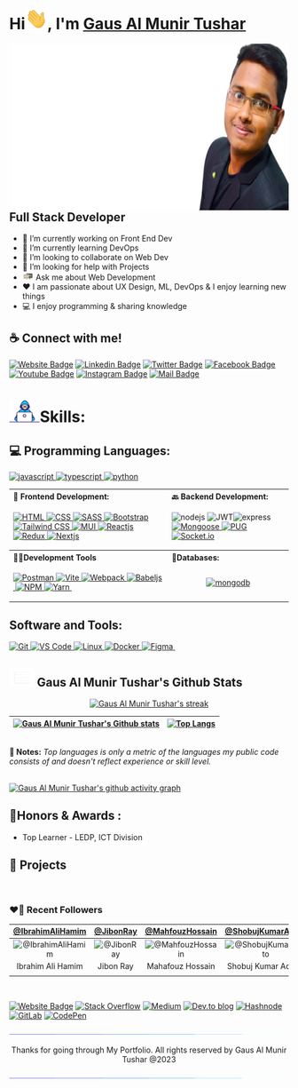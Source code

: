<h1> Hi<img alt="Hi, I am Gaus Al Munir Tushar" src="./assets/hi.gif" width="40">, I'm <a href="https://gausalmunirtushar.me">Gaus Al Munir Tushar</a> </h1>
<img src="./assets/cover-photo.png" width="500" height="300" title="Gaus Al Munir Tushar" alt="Gaus Al Munir Tushar" align="right">
<h2>Full Stack Developer</h2>

-   🔭 I’m currently working on Front End Dev
-   🌱 I’m currently learning DevOps
-   👯 I’m looking to collaborate on Web Dev
-   🤔 I’m looking for help with Projects
-   <img alt="Message Me" src="./assets/message.gif" width="20"> Ask me about Web Development
-   ❤️ I am passionate about UX Design, ML, DevOps & I enjoy learning new things
-   💻 I enjoy programming & sharing knowledge

## :coffee: Connect with me! <br>

[![Website Badge](https://img.shields.io/badge/WebSite-000000?style=for-the-badge&logo=WebStorm&logoColor=white)](https://gausalmunirtushar.me/)
[![Linkedin Badge](https://img.shields.io/badge/LinkedIn-0077B5?style=for-the-badge&logo=linkedin&logoColor=white)](https://www.linkedin.com/in/gausalmunirtushar)
[![Twitter Badge](https://img.shields.io/badge/Twitter-1DA1F2?style=for-the-badge&logo=twitter&logoColor=white)](https://twitter.com/GausAlMunirTushar)
[![Facebook Badge](https://img.shields.io/badge/Facebook-1877F2?style=for-the-badge&logo=facebook&logoColor=white)](https://facebook.com/GausAlMunirTusharPro)
[![Youtube Badge](https://img.shields.io/badge/YouTube-FF0000?style=for-the-badge&logo=youtube&logoColor=white)](https://youtube.com/GausAlMunirTushar)
[![Instagram Badge](https://img.shields.io/badge/Instagram-E4405F?style=for-the-badge&logo=instagram&logoColor=white)](https://instagram.com/GausAlMunirTushar)
[![Mail Badge](https://img.shields.io/badge/Gmail-D14836?style=for-the-badge&logo=gmail&logoColor=white)](mailto:gausalmunirtushar@gmail.com)

# <img alt="Developer Gif" src="./assets/developer.gif" width="55"/>Skills:

## 💻 Programming Languages:

<p align="left">
 <a href="https://javascript.info" target="_blank"> <img src="https://img.shields.io/badge/javascript-%23323330.svg?style=for-the-badge&logo=javascript&logoColor=%23F7DF1E" alt="javascript"/> </a>
  <a href="https://www.typescriptlang.org/" target="_blank"> <img src="https://img.shields.io/badge/typescript-%23007ACC.svg?style=for-the-badge&logo=typescript&logoColor=white" alt="typescript" /> </a>
<a href="https://www.python.org" target="_blank"> <img src="https://img.shields.io/badge/python-3670A0?style=for-the-badge&logo=python&logoColor=ffdd54" alt="python" /> </a>
 </p>

<table align="center">
   <tr align="left">
    <th> <b>🚶 Frontend Development: </b></th> 
    <th> <b>🔙 Backend Development: </b></th>
   </tr>
  <tr>
    <td>
     <p align="left"> <a href="" target="_blank"> <img src="https://img.shields.io/badge/html5-%23E34F26.svg?style=for-the-badge&logo=html5&logoColor=white" alt="HTML"/> </a> 
     <a href="" target="_blank"> <img src="https://img.shields.io/badge/css3-%231572B6.svg?style=for-the-badge&logo=css3&logoColor=white" alt="CSS"/> </a> 
     <a href="" target="_blank"> <img src="https://img.shields.io/badge/SASS-hotpink.svg?style=for-the-badge&logo=SASS&logoColor=white" alt="SASS"/> </a> 
     <a href="" target="_blank"> <img src="https://img.shields.io/badge/bootstrap-%23563D7C.svg?style=for-the-badge&logo=bootstrap&logoColor=white" alt="Bootstrap"/> </a> 
     <a href="" target="_blank"> <img src="https://img.shields.io/badge/tailwindcss-%2338B2AC.svg?style=for-the-badge&logo=tailwind-css&logoColor=white" alt="Tailwind CSS"/> </a> 
     <a href="" target="_blank"> <img src="https://img.shields.io/badge/MUI-%230081CB.svg?style=for-the-badge&logo=mui&logoColor=white" alt="MUI"/> </a> 
     <a href="" target="_blank"> <img src="https://img.shields.io/badge/react-%2320232a.svg?style=for-the-badge&logo=react&logoColor=%2361DAFB" alt="Reactjs"/> </a> 
     <a href="" target="_blank"> <img src="https://img.shields.io/badge/redux-%23593d88.svg?style=for-the-badge&logo=redux&logoColor=white" alt="Redux"/> </a><a href="https://nextjs.com" target="_blank"> <img src="https://img.shields.io/badge/Next-black?style=for-the-badge&logo=next.js&logoColor=white" alt="Nextjs"/> </a>  
    </p>
   </td>
      <td>
          <p align=""><img src="https://img.shields.io/badge/node.js-6DA55F?style=for-the-badge&logo=node.js&logoColor=white" alt="nodejs"/> <img src="https://img.shields.io/badge/JWT-black?style=for-the-badge&logo=JSON%20web%20tokens" alt="JWT"/><img src="https://img.shields.io/badge/express.js-%23404d59.svg?style=for-the-badge&logo=express&logoColor=%2361DAFB" alt="express" /><a href="https://Mongoosejs.com" target="_blank"> <img src="https://img.shields.io/badge/Mongoose-%23D90007.svg?style=for-the-badge&logo=Mega&logoColor=white" alt="Mongoose" /> </a><a href="https://Pugjs.com" target="_blank"> <img src="https://img.shields.io/badge/Pug-FFF?style=for-the-badge&logo=pug&logoColor=A86454" alt="PUG" /> </a><a href="https://socket.io" target="_blank"> <img src="https://img.shields.io/badge/Socket.io-black?style=for-the-badge&logo=socket.io&badgeColor=0101014" alt="Socket.io" /> </a>  </p>
      </td>
   </tr>
   <tr align="left">
        <th><b>👨‍💻Development Tools</b></th>
        <th> <b>📱Databases: </b></th>
   </tr>
  <tr>
    <td>
            <p align=""> 
            <a href="https://vitejs.com" target="_blank"> <img src="https://img.shields.io/badge/Postman-FF6C37?style=for-the-badge&logo=postman&logoColor=white" alt="Postman" /> </a> 
            <a href="https://postman.com" target="_blank"> <img src="https://img.shields.io/badge/vite-%23646CFF.svg?style=for-the-badge&logo=vite&logoColor=white" alt="Vite" /> </a> <a href="https://webpack.com" target="_blank"> <img src="https://img.shields.io/badge/webpack-%238DD6F9.svg?style=for-the-badge&logo=webpack&logoColor=black" alt="Webpack" /> </a> <a href="https://babeljs.com" target="_blank"> <img src="https://img.shields.io/badge/Babel-F9DC3e?style=for-the-badge&logo=babel&logoColor=black" alt="Babeljs" /> </a> <a href="https://eslint.com" target="_blank"> <img src="https://img.shields.io/badge/ESLint-4B3263?style=for-the-badge&logo=eslint&logoColor=white" alt="" /> </a> <a href="https://npmjs.com" target="_blank"> <img src="https://img.shields.io/badge/NPM-%23000000.svg?style=for-the-badge&logo=npm&logoColor=white" alt="NPM" /> </a> <a href="https://yarn.com" target="_blank"> <img src="https://img.shields.io/badge/yarn-%232C8EBB.svg?style=for-the-badge&logo=yarn&logoColor=white" alt="Yarn" /> </a> 
            <a href="https://.com" target="_blank"> <img src="" alt="" /> </a> 
         </p>
    </td>
    <td>
          <p align="center">
            <a href="https://www.mongodb.com/" target="_blank"> <img src="https://img.shields.io/badge/MongoDB-%234ea94b.svg?style=for-the-badge&logo=mongodb&logoColor=white" alt="mongodb" /> </a>
        </p>
    </td>
 </tr>
 
  
 </table>


##  Software and Tools:
<p align="left"> <a href="https://git-scm.com" target="_blank"> <img src="https://img.shields.io/badge/git-%23F05033.svg?style=for-the-badge&logo=git&logoColor=white" alt="Git" /> </a><a href="https://vscode.coom" target="_blank"> <img src="https://img.shields.io/badge/VS%20Code-0078d7.svg?style=for-the-badge&logo=visual-studio-code&logoColor=white" alt="VS Code" /> </a><a href="https://linux.org" target="_blank"> <img src="https://img.shields.io/badge/Linux-FCC624?style=for-the-badge&logo=linux&logoColor=black " alt="Linux" /> </a><a href="https://docker.com" target="_blank"> <img src="https://img.shields.io/badge/docker-%230db7ed.svg?style=for-the-badge&logo=docker&logoColor=white " alt="Docker" /> </a><a href="https://figma.com" target="_blank"> <img src="https://img.shields.io/badge/figma-%23F24E1E.svg?style=for-the-badge&logo=figma&logoColor=white" alt="Figma" /> </a><a href="https://" target="_blank"> <img src=" " alt="" /> </a>     
</p>
 
## <img src="./assets/chart.gif" width="45"> Gaus Al Munir Tushar's Github Stats 
<p align="center">
<a href="https://github.com/GausAlMunirTushar/github-readme-streak-stats">
<img title="🔥 Get streak stats for your profile at git.io/streak-stats" alt="Gaus Al Munir Tushar's streak" src="https://github-readme-streak-stats.herokuapp.com/?user=GausAlMunirTushar&theme=black-ice&hide_border=true&stroke=0000&background=060A0CD0"/></a>

</p>

| [![Gaus Al Munir Tushar's Github stats](https://github-readme-stats.vercel.app/api?username=GausAlMunirTushar&theme=react&show_icons=true&hide=prs&hide_border=true&bg_color=0D1117)](https://github.com/GausAlMunirTushar) | [![Top Langs](https://github-readme-stats.vercel.app/api/top-langs/?username=GausAlMunirTushar&layout=compact&theme=react&color=5BCDEC&hide_border=true&bg_color=0D1117)](https://github.com/GausAlMunirTushar) |
| --------------------------------------------------------------------------------------------------------------------------------------------------------------------------------------------------------------------------- | --------------------------------------------------------------------------------------------------------------------------------------------------------------------------------------------------------------- |

<br/>
<b>📓 Notes:</b> <i>Top languages is only a metric of the languages my public code consists of and doesn't reflect experience or skill level.</i>
<br/>
<br>

[![Gaus Al Munir Tushar's github activity graph](https://activity-graph.herokuapp.com/graph?username=GausAlMunirTushar&theme=react-dark&hide_border=true)](https://github.com/GausAlMunirTushar/github-readme-activity-graph)

## 🏅Honors & Awards :

- Top Learner - LEDP, ICT Division

## 🚀 Projects

<br>

<!-- ## Education:
1. Diploma in Computer Science and Technology,
Rangpur Polytechnic Institute
Rangpur, Bangladesh
1. SSC in Computer Technology,
Jatir Pita Bangabandhu Govt. High School
Gazipur, Bangladesh -->

### ❤️‍🔥 Recent Followers

|          [@IbrahimAliHamim](https://github.com/IbrahimAliHamim)           |              [@JibonRay](https://github.com/JibonRay)              |           [@MahfouzHossain](https://github.com/MahfouzHossain)           |         [@ShobujKumarAditto](https://github.com/Shobujkumaraditto)          |
| :-----------------------------------------------------------------------: | :----------------------------------------------------------------: | :----------------------------------------------------------------------: | :-------------------------------------------------------------------------: |
| ![@IbrahimAliHamim](https://avatars.githubusercontent.com/u/87495140?v=4) | ![@JibonRay](https://avatars.githubusercontent.com/u/87613070?v=4) | ![@MahfouzHossain](https://avatars.githubusercontent.com/u/87492349?v=4) | ![@ShobujKumarAditto](https://avatars.githubusercontent.com/u/87502706?v=4) |
|                             Ibrahim Ali Hamim                             |                             Jibon Ray                              |                             Mahafouz Hossain                             |                             Shobuj Kumar Addito                             |
|                                                                           |                                                                    |                                                                          |                                                                             |

 <br>

[![Website Badge](https://img.shields.io/badge/Personal%20Blog-000000?style=for-the-badge&logo=WebStorm&logoColor=white)](https://blog.gausalmunirtushar.me/) [![Stack Overflow](https://img.shields.io/badge/-Stackoverflow-000000?style=for-the-badge&logo=stack-overflow&logoColor=white)](https://stackoverflow.com/users/13123317/gaus-al-munir-tushar)
[![Medium](https://img.shields.io/badge/Medium-12100E?style=for-the-badge&logo=medium&logoColor=white)](https://medium.com/@GausAlMunirTushar) [![Dev.to blog](https://img.shields.io/badge/dev.to-0A0A0A?style=for-the-badge&logo=dev.to&logoColor=white)](https://dev.to/GausAlMunirTushar) [![Hashnode](https://img.shields.io/badge/Hashnode-000000?style=for-the-badge&logo=hashnode&logoColor=white)](https://gausalmunirtushar.hashnode.dev/) [![GitLab](https://img.shields.io/badge/GitLab-000000?style=for-the-badge&logo=gitlab&logoColor=white)](https://gitlab.com/GausAlMunirTushar) [![CodePen](https://img.shields.io/badge/Codepen-000000?style=for-the-badge&logo=codepen&logoColor=white)](https://codepen.io/gausalmunirtushar)

<img src="./assets/line.gif">
<p align="center">Thanks for going through My Portfolio. All rights reserved by Gaus Al Munir Tushar @2023</p>
<img src="./assets/line.gif">